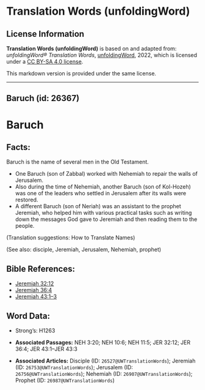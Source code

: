 # Translation Words (unfoldingWord)

## License Information

**Translation Words (unfoldingWord)** is based on and adapted from: _unfoldingWord® Translation Words_, [unfoldingWord](https://unfoldingword.org/utw), 2022, which is licensed under a [CC BY-SA 4.0 license](https://creativecommons.org/licenses/by-sa/4.0/legalcode.en).

This markdown version is provided under the same license.



--------------------------------

## Baruch (id: 26367)

Baruch
======

Facts:
------

Baruch is the name of several men in the Old Testament.

* One Baruch (son of Zabbal) worked with Nehemiah to repair the walls of Jerusalem.
* Also during the time of Nehemiah, another Baruch (son of Kol\-Hozeh) was one of the leaders who settled in Jerusalem after its walls were restored.
* A different Baruch (son of Neriah) was an assistant to the prophet Jeremiah, who helped him with various practical tasks such as writing down the messages God gave to Jeremiah and then reading them to the people.

(Translation suggestions: How to Translate Names)

(See also: disciple, Jeremiah, Jerusalem, Nehemiah, prophet)

Bible References:
-----------------

* [Jeremiah 32:12](https://ref.ly/Jer32:12)
* [Jeremiah 36:4](https://ref.ly/Jer36:4)
* [Jeremiah 43:1–3](https://ref.ly/Jer43:1-Jer43:3)

Word Data:
----------

* Strong’s: H1263

* **Associated Passages:** NEH 3:20; NEH 10:6; NEH 11:5; JER 32:12; JER 36:4; JER 43:1–JER 43:3
* **Associated Articles:** Disciple (ID: `26527@UWTranslationWords`); Jeremiah (ID: `26753@UWTranslationWords`); Jerusalem (ID: `26756@UWTranslationWords`); Nehemiah (ID: `26907@UWTranslationWords`); Prophet (ID: `26987@UWTranslationWords`)

